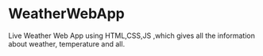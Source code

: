 # WeatherWebApp
Live Weather Web App using HTML,CSS,JS ,which gives all the information about weather, temperature and all.
